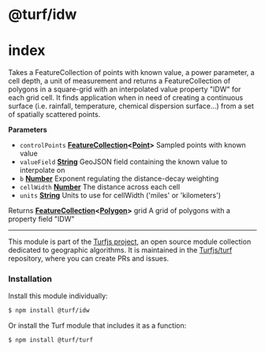 # @turf/idw

# index

Takes a FeatureCollection of points with known value, a power parameter, a cell depth, a unit of measurement
and returns a FeatureCollection of polygons in a square-grid with an interpolated value property "IDW" for each grid cell.
It finds application when in need of creating a continuous surface (i.e. rainfall, temperature, chemical dispersion surface...)
from a set of spatially scattered points.

**Parameters**

-   `controlPoints` **[FeatureCollection](http://geojson.org/geojson-spec.html#feature-collection-objects)&lt;[Point](http://geojson.org/geojson-spec.html#point)>** Sampled points with known value
-   `valueField` **[String](https://developer.mozilla.org/en-US/docs/Web/JavaScript/Reference/Global_Objects/String)** GeoJSON field containing the known value to interpolate on
-   `b` **[Number](https://developer.mozilla.org/en-US/docs/Web/JavaScript/Reference/Global_Objects/Number)** Exponent regulating the distance-decay weighting
-   `cellWidth` **[Number](https://developer.mozilla.org/en-US/docs/Web/JavaScript/Reference/Global_Objects/Number)** The distance across each cell
-   `units` **[String](https://developer.mozilla.org/en-US/docs/Web/JavaScript/Reference/Global_Objects/String)** Units to use for cellWidth ('miles' or 'kilometers')

Returns **[FeatureCollection](http://geojson.org/geojson-spec.html#feature-collection-objects)&lt;[Polygon](http://geojson.org/geojson-spec.html#polygon)>** grid A grid of polygons with a property field "IDW"

---

This module is part of the [Turfjs project](http://turfjs.org/), an open source
module collection dedicated to geographic algorithms. It is maintained in the
[Turfjs/turf](https://github.com/Turfjs/turf) repository, where you can create
PRs and issues.

### Installation

Install this module individually:

```sh
$ npm install @turf/idw
```

Or install the Turf module that includes it as a function:

```sh
$ npm install @turf/turf
```
